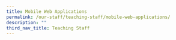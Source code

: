 ```yaml
---
title: Mobile Web Applications
permalink: /our-staff/teaching-staff/mobile-web-applications/
description: ""
third_nav_title: Teaching Staff
---
```

